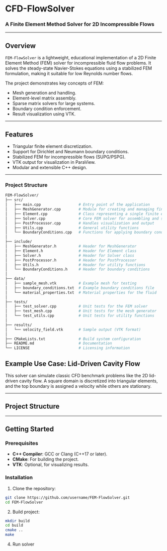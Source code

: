 # CFD-FlowSolver

### A Finite Element Method Solver for 2D Incompressible Flows

---

## Overview
`FEM-FlowSolver` is a lightweight, educational implementation of a 2D Finite Element Method (FEM) solver for incompressible fluid flow problems. It solves the steady-state Navier-Stokes equations using a stabilized FEM formulation, making it suitable for low Reynolds number flows.

The project demonstrates key concepts of FEM:
- Mesh generation and handling.
- Element-level matrix assembly.
- Sparse matrix solvers for large systems.
- Boundary condition enforcement.
- Result visualization using VTK.

---

## Features
- Triangular finite element discretization.
- Support for Dirichlet and Neumann boundary conditions.
- Stabilized FEM for incompressible flows (SUPG/PSPG).
- VTK output for visualization in ParaView.
- Modular and extensible C++ design.

---

### Project Structure
 ```graphql
FEM-FlowSolver/
├── src/
│   ├── main.cpp                 # Entry point of the application
│   ├── MeshGenerator.cpp        # Module for creating and managing finite element meshes
│   ├── Element.cpp              # Class representing a single finite element
│   ├── Solver.cpp               # Core FEM solver for assembling and solving equations
│   ├── PostProcessor.cpp        # Handles visualization and output
│   ├── Utils.cpp                # General utility functions
│   └── BoundaryConditions.cpp   # Functions for applying boundary conditions
│
├── include/
│   ├── MeshGenerator.h          # Header for MeshGenerator
│   ├── Element.h                # Header for Element class
│   ├── Solver.h                 # Header for Solver class
│   ├── PostProcessor.h          # Header for PostProcessor
│   ├── Utils.h                  # Header for utility functions
│   └── BoundaryConditions.h     # Header for boundary conditions
│
├── data/
│   ├── sample_mesh.vtk          # Example mesh for testing
│   ├── boundary_conditions.txt  # Example boundary conditions file
│   └── material_properties.txt  # Material properties for the fluid
│
├── tests/
│   ├── test_solver.cpp          # Unit tests for the FEM solver
│   ├── test_mesh.cpp            # Unit tests for the mesh generator
│   └── test_utils.cpp           # Unit tests for utility functions
│
├── results/
│   └── velocity_field.vtk       # Sample output (VTK format)
│
├── CMakeLists.txt               # Build system configuration
├── README.md                    # Documentation
└── LICENSE                      # Licensing information

```



## Example Use Case: Lid-Driven Cavity Flow
This solver can simulate classic CFD benchmark problems like the 2D lid-driven cavity flow. A square domain is discretized into triangular elements, and the top boundary is assigned a velocity while others are stationary.

---

## Project Structure



---

## Getting Started

### Prerequisites
- **C++ Compiler**: GCC or Clang (C++17 or later).
- **CMake**: For building the project.
- **VTK**: Optional, for visualizing results.

### Installation
1. Clone the repository:
```bash
git clone https://github.com/username/FEM-FlowSolver.git
cd FEM-FlowSolver
```
2. Build project:
```bash
mkdir build
cd build
cmake ..
make
```

4. Run solver
